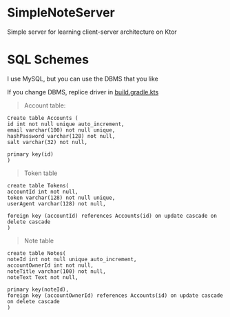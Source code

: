 # SimpleNoteServer
Simple server for learning client-server architecture on Ktor

# SQL Schemes

I use MySQL, but you can use the DBMS that you like

If you change DBMS, replice driver in [build.gradle.kts](https://github.com/xXMRK888YTXx/SimpleNoteServer/blob/master/build.gradle.kts#enroll-beta)

> Account table:

```
Create table Accounts (
id int not null unique auto_increment,
email varchar(100) not null unique,
hashPassword varchar(128) not null,
salt varchar(32) not null,
    
primary key(id)
)

```
> Token table 

```
create table Tokens(
accountId int not null,
token varchar(128) not null unique,
userAgent varchar(128) not null,
    
foreign key (accountId) references Accounts(id) on update cascade on delete cascade 
)

```
> Note table
```
create table Notes(
noteId int not null unique auto_increment,
accountOwnerId int not null,
noteTitle varchar(100) not null,
noteText Text not null,
    
primary key(noteId),
foreign key (accountOwnerId) references Accounts(id) on update cascade on delete cascade
)
```
